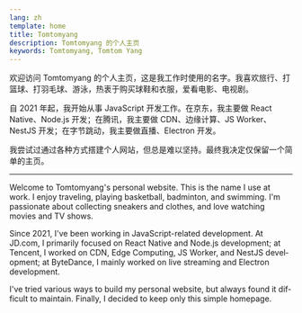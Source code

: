 ```yaml
---
lang: zh
template: home
title: Tomtomyang
description: Tomtomyang 的个人主页
keywords: Tomtomyang, Tomtom Yang
---
```


<p lang='zh'>
    欢迎访问 Tomtomyang 的个人主页，这是我工作时使用的名字。我喜欢旅行、打篮球、打羽毛球、游泳，热衷于购买球鞋和衣服，爱看电影、电视剧。
</p>

<p lang='zh'>
    自 2021 年起，我开始从事 JavaScript 开发工作。在京东，我主要做 React Native、Node.js 开发；在腾讯，我主要做 CDN、边缘计算、JS Worker、NestJS 开发；在字节跳动，我主要做直播、Electron 开发。
</p>

<p lang='zh'>
    我尝试过通过各种方式搭建个人网站，但总是难以坚持。最终我决定仅保留一个简单的主页。
</p>

---

<p lang='en'>
    Welcome to Tomtomyang's personal website. This is the name I use at work. I enjoy traveling, playing basketball, badminton, and swimming. I'm passionate about collecting sneakers and clothes, and love watching movies and TV shows.
</p>

<p lang='en'>
    Since 2021, I've been working in JavaScript-related development. At JD.com, I primarily focused on React Native and Node.js development; at Tencent, I worked on CDN, Edge Computing, JS Worker, and NestJS development; at ByteDance, I mainly worked on live streaming and Electron development.
</p>

<p lang='en'>
    I've tried various ways to build my personal website, but always found it difficult to maintain. Finally, I decided to keep only this simple homepage.
</p>
